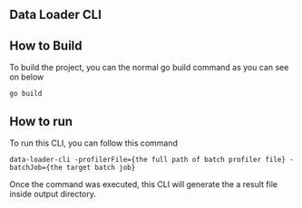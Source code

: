 ## Data Loader CLI

## How to Build
To build the project, you can the normal go build command as you can see on below
```
go build
```

## How to run
To run this CLI, you can follow this command
```
data-loader-cli -profilerFile={the full path of batch profiler file} -batchJob={the target batch job}
```
Once the command was executed, this CLI will generate the a result file inside output directory.